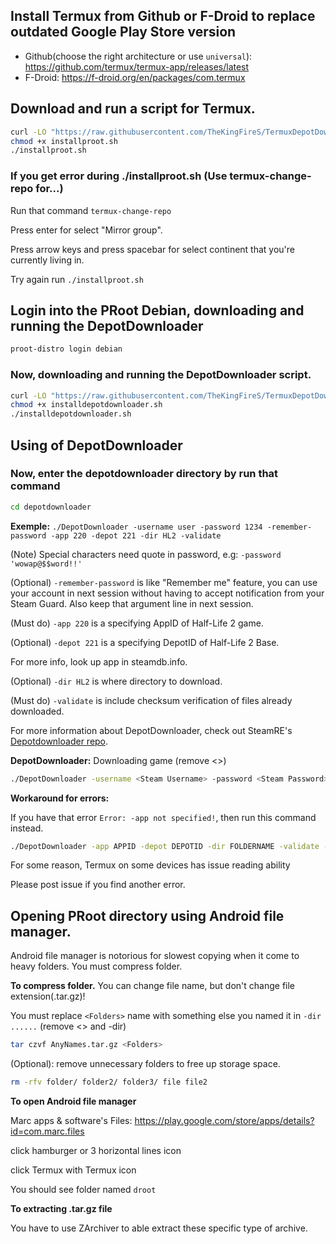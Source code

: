 

## Install Termux from Github or F-Droid to replace outdated Google Play Store version
 - Github(choose the right architecture or use ``universal``): https://github.com/termux/termux-app/releases/latest
 - F-Droid: https://f-droid.org/en/packages/com.termux
## Download and run a script for Termux.
```bash
curl -LO "https://raw.githubusercontent.com/TheKingFireS/TermuxDepotDownloader/main/installproot.sh"
chmod +x installproot.sh
./installproot.sh
```
### If you get error during ./installproot.sh (Use termux-change-repo for...)

Run that command ``termux-change-repo``

Press enter for select "Mirror group".

Press arrow keys and press spacebar for select continent that you're currently living in.

Try again run ``./installproot.sh``
## Login into the PRoot Debian, downloading and running the DepotDownloader
```bash
proot-distro login debian
```
### Now, downloading and running the DepotDownloader script.
```bash
curl -LO "https://raw.githubusercontent.com/TheKingFireS/TermuxDepotDownloader/main/installdepotdownloader.sh"
chmod +x installdepotdownloader.sh
./installdepotdownloader.sh
```
## Using of DepotDownloader
### Now, enter the depotdownloader directory by run that command
```bash
cd depotdownloader
```
**Exemple:** ``./DepotDownloader -username user -password 1234 -remember-password -app 220 -depot 221 -dir HL2 -validate``

(Note) Special characters need quote in password, e.g: ``-password 'wowap@$$word!!'``

(Optional) ``-remember-password`` is like "Remember me" feature, you can use your account in next session without having to accept notification from your Steam Guard. Also keep that argument line in next session.

(Must do) ``-app 220`` is a specifying AppID of Half-Life 2 game.

(Optional) ``-depot 221`` is a specifying DepotID of Half-Life 2 Base.

For more info, look up app in steamdb.info.

(Optional) ``-dir HL2`` is where directory to download.

(Must do) ``-validate`` is include checksum verification of files already downloaded.

For more information about DepotDownloader, check out SteamRE's [Depotdownloader repo](https://github.com/SteamRE/DepotDownloader).

**DepotDownloader:** Downloading game (remove <>)
```bash
./DepotDownloader -username <Steam Username> -password <Steam Password> -remember-password -app APPID -depot DEPOTID -dir FOLDERNAME -validate
```
**Workaround for errors:**

If you have that error ``Error: -app not specified!``, then run this command instead.
```bash
./DepotDownloader -app APPID -depot DEPOTID -dir FOLDERNAME -validate -username <Steam Username> -password <Steam Password> -remember-password
```
For some reason, Termux on some devices has issue reading ability

Please post issue if you find another error.

## Opening PRoot directory using Android file manager.
Android file manager is notorious for slowest copying when it come to heavy folders. You must compress folder.

**To compress folder.** You can change file name, but don't change file extension(.tar.gz)!

You must replace ``<Folders>`` name with something else you named it in ``-dir ......`` (remove <> and -dir)

```bash
tar czvf AnyNames.tar.gz <Folders>
```
(Optional): remove unnecessary folders to free up storage space.
```bash
rm -rfv folder/ folder2/ folder3/ file file2
```

**To open Android file manager**

Marc apps & software's Files: https://play.google.com/store/apps/details?id=com.marc.files

click hamburger or 3 horizontal lines icon

click Termux with Termux icon

You should see folder named ``droot``

**To extracting .tar.gz file**

You have to use ZArchiver to able extract these specific type of archive.
